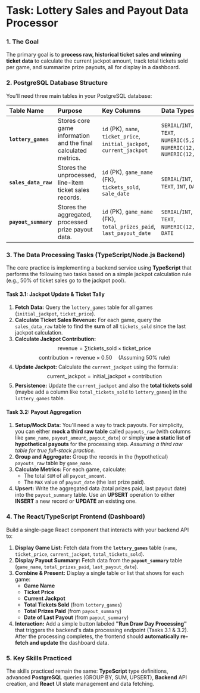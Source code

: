 # Task: Lottery Sales and Payout Data Processor

### 1. The Goal

The primary goal is to **process raw, historical ticket sales and winning ticket data** to calculate the current jackpot amount, track total tickets sold per game, and summarize prize payouts, all for display in a dashboard.

### 2. PostgreSQL Database Structure

You'll need three main tables in your PostgreSQL database:

| Table Name | Purpose | Key Columns | Data Types |
| :--- | :--- | :--- | :--- |
| **`lottery_games`** | Stores core game information and the final calculated metrics. | `id` (PK), `name`, `ticket_price`, `initial_jackpot`, `current_jackpot` | `SERIAL`/`INT`, `TEXT`, `NUMERIC(5,2)`, `NUMERIC(12,2)`, `NUMERIC(12,2)` |
| **`sales_data_raw`** | Stores the unprocessed, line-item ticket sales records. | `id` (PK), `game_name` (FK), `tickets_sold`, `sale_date` | `SERIAL`/`INT`, `TEXT`, `INT`, `DATE` |
| **`payout_summary`** | Stores the aggregated, processed prize payout data. | `id` (PK), `game_name` (FK), `total_prizes_paid`, `last_payout_date` | `SERIAL`/`INT`, `TEXT`, `NUMERIC(12,2)`, `DATE` |

### 3. The Data Processing Tasks (TypeScript/Node.js Backend)

The core practice is implementing a backend service using **TypeScript** that performs the following two tasks based on a simple jackpot calculation rule (e.g., 50% of ticket sales go to the jackpot pool).

#### Task 3.1: Jackpot Update & Ticket Tally

1.  **Fetch Data:** Query the `lottery_games` table for all games (`initial_jackpot`, `ticket_price`).
2.  **Calculate Ticket Sales Revenue:** For each game, query the `sales_data_raw` table to find the **sum** of all `tickets_sold` since the last jackpot calculation.
3.  **Calculate Jackpot Contribution:**
    $$\text{revenue} = \sum \text{tickets\_sold} \times \text{ticket\_price}$$
    $$\text{contribution} = \text{revenue} \times 0.50 \quad \text{(Assuming 50% rule)}$$
4.  **Update Jackpot:** Calculate the `current_jackpot` using the formula:
    $$\text{current\_jackpot} = \text{initial\_jackpot} + \text{contribution}$$
5.  **Persistence:** Update the `current_jackpot` and also the **total tickets sold** (maybe add a column like `total_tickets_sold` to `lottery_games`) in the `lottery_games` table.

#### Task 3.2: Payout Aggregation

1.  **Setup/Mock Data:** You'll need a way to track payouts. For simplicity, you can either **mock a third raw table** called `payouts_raw` (with columns like `game_name`, `payout_amount`, `payout_date`) or simply **use a static list of hypothetical payouts** for the processing step. *Assuming a third raw table for true full-stack practice.*
2.  **Group and Aggregate:** Group the records in the (hypothetical) `payouts_raw` table by `game_name`.
3.  **Calculate Metrics:** For each game, calculate:
    * The total `SUM` of all `payout_amount`.
    * The `MAX` value of `payout_date` (the last prize paid).
4.  **Upsert:** Write the aggregated data (total prizes paid, last payout date) into the `payout_summary` table. Use an **UPSERT** operation to either **INSERT** a new record or **UPDATE** an existing one.

### 4. The React/TypeScript Frontend (Dashboard)

Build a single-page React component that interacts with your backend API to:

1.  **Display Game List:** Fetch data from the **`lottery_games`** table (`name`, `ticket_price`, `current_jackpot`, `total_tickets_sold`).
2.  **Display Payout Summary:** Fetch data from the **`payout_summary`** table (`game_name`, `total_prizes_paid`, `last_payout_date`).
3.  **Combine & Present:** Display a single table or list that shows for each game:
    * **Game Name**
    * **Ticket Price**
    * **Current Jackpot**
    * **Total Tickets Sold** (from `lottery_games`)
    * **Total Prizes Paid** (from `payout_summary`)
    * **Date of Last Payout** (from `payout_summary`)
4.  **Interaction:** Add a simple button labeled **"Run Draw Day Processing"** that triggers the backend's data processing endpoint (Tasks 3.1 & 3.2). After the processing completes, the frontend should **automatically re-fetch and update** the dashboard data.

### 5. Key Skills Practiced

The skills practiced remain the same: **TypeScript** type definitions, advanced **PostgreSQL** queries (GROUP BY, SUM, UPSERT), **Backend** API creation, and **React** UI state management and data fetching.
